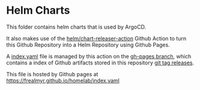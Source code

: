 # Helm Charts

This folder contains helm charts that is used by ArgoCD.

It also makes use of the [helm/chart-releaser-action](https://github.com/helm/chart-releaser-action) Github Action to turn this Github Repository into a Helm Repository using Github Pages.

A [index.yaml](https://github.com/frealmyr/homelab/blob/gh-pages/index.yaml) file is managed by this action on the [gh-pages branch](https://github.com/frealmyr/homelab/tree/gh-pages), which contains a index of Github artifacts stored in this repository [git tag releases](https://github.com/frealmyr/homelab/tags).

This file is hosted by Github pages at https://frealmyr.github.io/homelab/index.yaml
